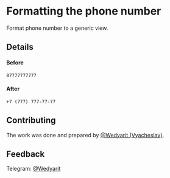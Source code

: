 # Formatting the phone number
Format phone number to a generic view.

## Details

#### Before
`87777777777` 

#### After
`+7 (777) 777-77-77`


## Contributing
The work was done and prepared by [@Wedyarit (Vyacheslav)](https://github.com/Doggy4).

## Feedback
Telegram: [@Wedyarit](https://t.me/Wedyarit)
